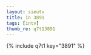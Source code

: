 ```yaml
--- 
layout: sieutv
title: in 3891
tags: [intv]
thumb_re: q7t13891
---
```

{% include q7t1 key="3891" %} 
